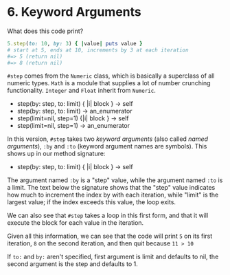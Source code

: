 # 6. Keyword Arguments

What does this code print?

```ruby
5.step(to: 10, by: 3) { |value| puts value }
# start at 5, ends at 10, increments by 3 at each iteration
#=> 5 (return nil)
#=> 8 (return nil)
```

`#step` comes from the `Numeric` class, which is basically a superclass of all numeric types. `Math` is a module that supplies a lot of number crunching functionality. `Integer` and `Float` inherit from `Numeric`.

- step(by: step, to: limit) { |i| block } → self
- step(by: step, to: limit) → an_enumerator
- step(limit=nil, step=1) {|i| block } → self
- step(limit=nil, step=1) → an_enumerator

 In this version, `#step` takes two *keyword arguments* (also called *named arguments*), `:by` and `:to` (keyword argument names are symbols). This shows up in our method signature:

- step(by: step, to: limit) { |i| block } → self

The argument named `:by` is a "step" value, while the argument named `:to` is a limit. The text below the signature shows that the "step" value indicates how much to increment the index by with each iteration, while "limit" is the largest value; if the index exceeds this value, the loop exits.

We can also see that `#step` takes a loop in this first form, and that it will execute the block for each value in the iteration.

Given all this information, we can see that the code will print `5` on its first iteration, `8` on the second iteration, and then quit because `11 > 10`

If `to:` and `by:` aren't specified, first argument is limit and defaults to nil, the second argument is the step and defaults to 1.

